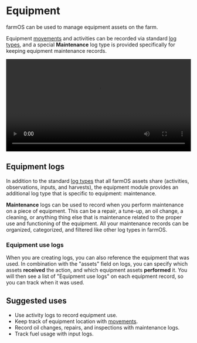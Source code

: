 # Equipment

farmOS can be used to manage equipment assets on the farm.

Equipment [movements] and activities can be recorded via standard [log types],
and a special **Maintenance** log type is provided specifically for keeping
equipment maintenance records.

<div class="embed-responsive embed-responsive-16by9">
  <video class="embed-responsive-item" width="100%" controls>
    <source src="/demo/equipment.mp4" type="video/mp4">
  </video>
</div>

## Equipment logs

In addition to the standard [log types] that all farmOS assets share
(activities, observations, inputs, and harvests), the equipment module provides
an additional log type that is specific to equipment: maintenance.

**Maintenance** logs can be used to record when you perform maintenance on a
piece of equipment. This can be a repair, a tune-up, an oil change, a cleaning,
or anything thing else that is maintenance related to the proper use and
functioning of the equipment. All your maintenance records can be organized,
categorized, and filtered like other log types in farmOS.

### Equipment use logs

When you are creating logs, you can also reference the equipment that was used.
In combination with the "assets" field on logs, you can specify which assets
**received** the action, and which equipment assets **performed** it. You will
then see a list of "Equipment use logs" on each equipment record, so you can
track when it was used.

## Suggested uses

* Use activity logs to record equipment use.
* Keep track of equipment location with [movements].
* Record oil changes, repairs, and inspections with maintenance logs.
* Track fuel usage with input logs.

[movements]: /guide/location
[log types]: /guide/logs

